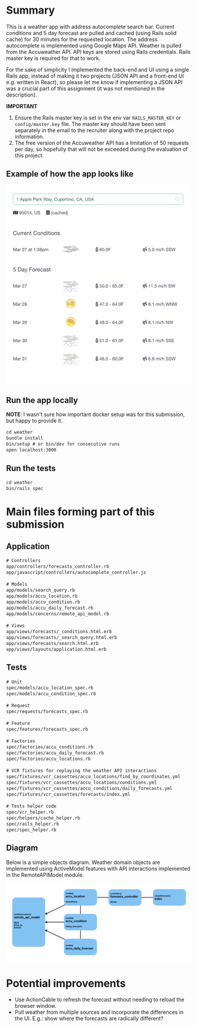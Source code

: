 # Summary
This is a weather app with address autocomplete search bar. 
Current conditions and 5 day forecast are pulled and cached (using Rails solid cache) for 30 minutes for the requested location.
The address autocomplete is implemented using Google Maps API.
Weather is pulled from the Accuweather API.
API keys are stored using Rails credentials.
Rails master key is required for that to work.

For the sake of simplicity I implemented the back-end and UI using a single Rails app, instead of making it two projects (JSON API and a front-end UI e.g. written in React), so please let me know if implementing a JSON API was a crucial part of this assignment (it was not mentioned in the description). 

**IMPORTANT**
1. Ensure the Rails master key is set in the env var `RAILS_MASTER_KEY` or `config/master.key` file.
    The master key should have been sent separately in the email to the recruiter along with the project repo information.
2. The free version of the Accuweather API has a limitation of 50 requests per day, so hopefully that will not be exceeded during the evaluation of this project.

## Example of how the app looks like
<img src="screenshot.png" alt="screenshot" width="500">


## Run the app locally
**NOTE**: I wasn't sure how important docker setup was for this submission, but happy to provide it. 

```
cd weather
bundle install
bin/setup # or bin/dev for consecutive runs
open localhost:3000
```

## Run the tests
```
cd weather
bin/rails spec
```


# Main files forming part of this submission
## Application
```
# Controllers
app/controllers/forecasts_controller.rb
app/javascript/controllers/autocomplete_controller.js

# Models
app/models/search_query.rb
app/models/accu_location.rb
app/models/accu_condition.rb
app/models/accu_daily_forecast.rb
app/models/concerns/remote_api_model.rb

# Views
app/views/forecasts/_conditions.html.erb
app/views/forecasts/_search_query.html.erb
app/views/forecasts/search.html.erb
app/views/layouts/application.html.erb
```

## Tests
```
# Unit
spec/models/accu_location_spec.rb
spec/models/accu_condition_spec.rb

# Request
spec/requests/forecasts_spec.rb

# Feature
spec/features/forecasts_spec.rb

# Factories
spec/factories/accu_conditions.rb
spec/factories/accu_daily_forecast.rb
spec/factories/accu_locations.rb

# VCR fixtures for replaying the weather API interactions
spec/fixtures/vcr_cassettes/accu_locations/find_by_coordinates.yml
spec/fixtures/vcr_cassettes/accu_locations/conditions.yml
spec/fixtures/vcr_cassettes/accu_conditions/daily_forecasts.yml
spec/fixtures/vcr_cassettes/forecasts/index.yml

# Tests helper code
spec/vcr_helper.rb
spec/helpers/cache_helper.rb
spec/rails_helper.rb
spec/spec_helper.rb
```

## Diagram
Below is a simple objects diagram.
Weather domain objects are implemented using ActiveModel features with API interactions implemented in the RemoteAPIModel module.

![design.png](design.png)

# Potential improvements
* Use ActionCable to refresh the forecast without needing to reload the browser window.
* Pull weather from multiple sources and incorporate the differences in the UI. E.g.: show where the forecasts are radically different?